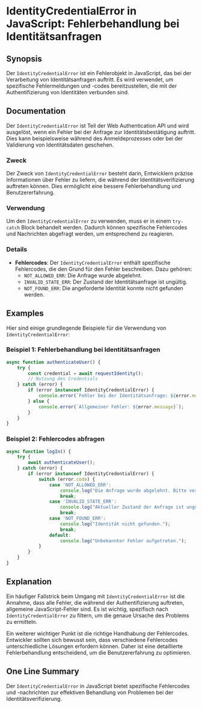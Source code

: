 <!--
Meta Description: # IdentityCredentialError in JavaScript: Fehlerbehandlung bei Identitätsanfragen ## Synopsis Der `IdentityCredentialError` ist ein Fehlerobjekt in Jav...
Meta Keywords: der, identitycredentialerror, die, error, ist
-->

# IdentityCredentialError in JavaScript: Fehlerbehandlung bei Identitätsanfragen

## Synopsis
Der `IdentityCredentialError` ist ein Fehlerobjekt in JavaScript, das bei der Verarbeitung von Identitätsanfragen auftritt. Es wird verwendet, um spezifische Fehlermeldungen und -codes bereitzustellen, die mit der Authentifizierung von Identitäten verbunden sind.

## Documentation
Der `IdentityCredentialError` ist Teil der Web Authentication API und wird ausgelöst, wenn ein Fehler bei der Anfrage zur Identitätsbestätigung auftritt. Dies kann beispielsweise während des Anmeldeprozesses oder bei der Validierung von Identitätsdaten geschehen. 

### Zweck
Der Zweck von `IdentityCredentialError` besteht darin, Entwicklern präzise Informationen über Fehler zu liefern, die während der Identitätsverifizierung auftreten können. Dies ermöglicht eine bessere Fehlerbehandlung und Benutzererfahrung.

### Verwendung
Um den `IdentityCredentialError` zu verwenden, muss er in einem `try-catch` Block behandelt werden. Dadurch können spezifische Fehlercodes und Nachrichten abgefragt werden, um entsprechend zu reagieren.

### Details
- **Fehlercodes**: Der `IdentityCredentialError` enthält spezifische Fehlercodes, die den Grund für den Fehler beschreiben. Dazu gehören:
  - `NOT_ALLOWED_ERR`: Die Anfrage wurde abgelehnt.
  - `INVALID_STATE_ERR`: Der Zustand der Identitätsanfrage ist ungültig.
  - `NOT_FOUND_ERR`: Die angeforderte Identität konnte nicht gefunden werden.

## Examples
Hier sind einige grundlegende Beispiele für die Verwendung von `IdentityCredentialError`:

### Beispiel 1: Fehlerbehandlung bei Identitätsanfragen
```javascript
async function authenticateUser() {
    try {
        const credential = await requestIdentity();
        // Nutzung des Credentials
    } catch (error) {
        if (error instanceof IdentityCredentialError) {
            console.error(`Fehler bei der Identitätsanfrage: ${error.message} (Code: ${error.code})`);
        } else {
            console.error(`Allgemeiner Fehler: ${error.message}`);
        }
    }
}
```

### Beispiel 2: Fehlercodes abfragen
```javascript
async function logIn() {
    try {
        await authenticateUser();
    } catch (error) {
        if (error instanceof IdentityCredentialError) {
            switch (error.code) {
                case 'NOT_ALLOWED_ERR':
                    console.log("Die Anfrage wurde abgelehnt. Bitte versuchen Sie es erneut.");
                    break;
                case 'INVALID_STATE_ERR':
                    console.log("Aktueller Zustand der Anfrage ist ungültig.");
                    break;
                case 'NOT_FOUND_ERR':
                    console.log("Identität nicht gefunden.");
                    break;
                default:
                    console.log("Unbekannter Fehler aufgetreten.");
            }
        }
    }
}
```

## Explanation
Ein häufiger Fallstrick beim Umgang mit `IdentityCredentialError` ist die Annahme, dass alle Fehler, die während der Authentifizierung auftreten, allgemeine JavaScript-Fehler sind. Es ist wichtig, spezifisch nach `IdentityCredentialError` zu filtern, um die genaue Ursache des Problems zu ermitteln.

Ein weiterer wichtiger Punkt ist die richtige Handhabung der Fehlercodes. Entwickler sollten sich bewusst sein, dass verschiedene Fehlercodes unterschiedliche Lösungen erfordern können. Daher ist eine detaillierte Fehlerbehandlung entscheidend, um die Benutzererfahrung zu optimieren.

## One Line Summary
Der `IdentityCredentialError` in JavaScript bietet spezifische Fehlercodes und -nachrichten zur effektiven Behandlung von Problemen bei der Identitätsverifizierung.